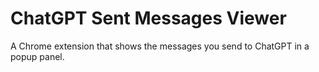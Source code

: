# ChatGPT Sent Messages Viewer

A Chrome extension that shows the messages you send to ChatGPT in a popup panel.
